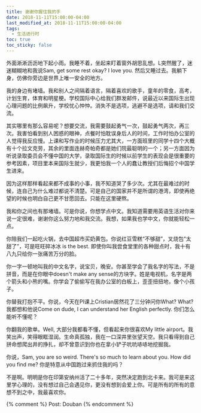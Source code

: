 ```yaml
---
title: 谢谢你握住我的手
date: 2018-11-11T15:00:00-04:00
last_modified_at: 2018-11-11T15:00:00-04:00
tags:
  - 生活进行时
toc: true
toc_sticky: false
---
```


外面淅淅沥沥地下起小雨。我睡不着，坐起来盯着窗外胡思乱想。L突然醒了，迷迷糊糊地和我说Sam, get some rest okay? I love you. 然后又睡过去。我躺下身，仿佛你旁边是世界上唯一安全的地方。

<!--more-->

我的身边有堵墙。我和别人之间隔着语言，隔着喜欢的歌手，童年的零食，高考，计划生育，体育和明星梗。学校国际中心给我们群发邮件，说最近以来国际生出现心理问题的比例飙升，学校忧心忡忡。消失不是选项，逃避不是选项，请和我们交流。

其实哪里有那么容易呢？想要交流，我需要鼓起勇气一次，鼓起勇气两次，再三次。我害怕看到别人困惑的眼神，点餐时怕耽误身后人的时间，工作时怕办公室的人觉得我反应慢。上课和写作业的时候压力尤其大，一方面班里的同学十四个大概有十个拉文克劳，其余的里面连赫奇帕奇都是她们院最聪明的一个；另一方面因为听说录取委员会不懂中国的大学，录取国际生的时候以前学生的表现会是很重要的参考因素，项目里本来国际生就少，我更怕我一个人的蠢让教授们后悔招个中国学生进来。

因为这样那样看起来都不成事的小事，我不知道哭了多少次。尤其在最难过的时候，连自己为什么难过都说不清楚。可是自己的国家并不是所谓的港湾，即使再绝望的时候也明白自己更不甘愿回去。只能在这里硬熬。

我和你之间也有那堵墙。可是你说，你想学点中文。我知道需要用英语生活对你来说一定很难，谢谢你这么努力地和我交流。我想，如果我也学中文，你就能轻松一点。

你陪我们一起吃火锅，去中国超市买奶黄包。你说红豆雪糕“不够甜”，叉烧包“太甜了”，可是旺旺碎冰冰 is the best. 即使你叫我尝食堂里的各种甜点时，我十有八九只给你一张痛苦万分的脸。

你一字一顿地叫我的中文名字，说宝贝，晚安。你甚至学会了我名字的写法，不是拼音，而是在你眼中doesn't make any sense的方块字。姓是电视机，名字是两个箭头和小熊的嘴。你学会了偷偷写在我办公室的白板上，歪歪扭扭地，像个小孩子。

你替我打抱不平。你说，今天在PI课上Cristian居然花了三分钟问你What? What? 我都想和他说Come on dude, I can understand her English perfectly. 你们怎么能听不懂呢？

你翻我的歌单。Well, 大部分我都看不懂，但看起来你很喜欢My little airport。我笑出声，笑得眼眶湿润。生命真孤独，我在一口深井里张望天空。我只看得到自己拼命想爬出井的挣扎，却不曾意识到你也在拿小铲子吭吭哧哧地挖掘我。

你说，Sam, you are so weird. There's so much to learn about you. How did you find me? 你是特意从中国跑过来抓住我的吗？

不是啊。明明是你在印第安纳州活了二十多年，突然决定跑到北卡来。我可是来这里学心理的，没有想过自己会遇见你，更没有想到会爱上你。可是所有的所有的意想不到之中，我最喜欢你。

{% comment %}
Post: Douban
{% endcomment %}